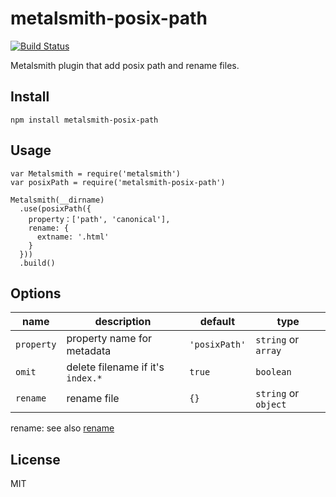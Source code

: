 # metalsmith-posix-path

[![Build Status](https://travis-ci.org/hbsnow/metalsmith-posix-path.svg?branch=master)](https://travis-ci.org/hbsnow/metalsmith-posix-path)

Metalsmith plugin that add posix path and rename files.

## Install

```
npm install metalsmith-posix-path
```

## Usage

```
var Metalsmith = require('metalsmith')
var posixPath = require('metalsmith-posix-path')

Metalsmith(__dirname)
  .use(posixPath({
    property：['path', 'canonical'],
    rename: {
      extname: '.html'
    }
  }))
  .build()
```

## Options

|    name    |            description            |    default    |         type         |
| ---------- | --------------------------------- | ------------- | -------------------- |
| `property` | property name for metadata        | `'posixPath'` | `string` or `array`  |
| `omit`     | delete filename if it's `index.*` | `true`        | `boolean`            |
| `rename`   | rename file                       | `{}`          | `string` or `object` |

rename: see also [rename](https://github.com/popomore/rename)

## License

MIT
